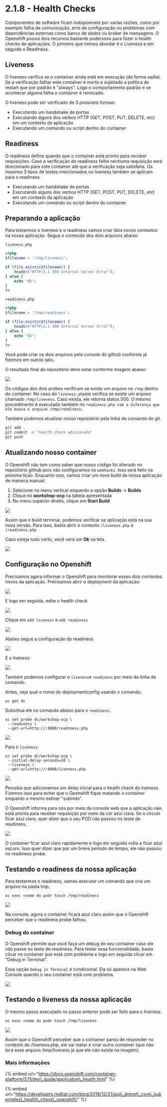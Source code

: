 # 2.1.8 - Health Checks

Componentes de software ficam indisponíveis por varias razões, como por exemplo falha de comunicação, erro de configuração ou problemas com dependências externas como banco de dados ou broker de mensagens. O Openshift possui dois recursos bastante poderosos para fazer o health checks de aplicações. O primeiro que iremos abordar é o Liveness e em seguida o Readiness.

## Liveness

O liveness verifica se o container ainda está em execução \(de forma sadia\). Se a verificação falhar este container é morto e sujeitado a política de restart que por padrão é "always". Logo o comportamento padrão é se acontecer alguma falha o container é reiniciado.

O liveness pode ser verificado de 3 possíveis formas:

* Executando um handshake de portas
* Executando alguns dos verbos HTTP \(GET, POST, PUT, DELETE, etc\) em um contexto da aplicação
* Executando um comando ou script dentro do container

## Readiness

O readiness define quando que o container está pronto para receber requisições. Caso a verificação do readiness falhe nenhuma requisição será direcionado para este container até que a verificação seja satisfeita. Os mesmos 3 tipos de testes mencionados no liveness também se aplicam para o readiness.

* Executando um handshake de portas
* Executando alguns dos verbos HTTP \(GET, POST, PUT, DELETE, etc\) em um contexto da aplicação
* Executando um comando ou script dentro do container

## Preparando a aplicação

Para testarmos o liveness e o readiness vamos criar dois novos contextos na nossa aplicação. Segue o conteúdo dos dois arquivos abaixo:

`liveness.php`

```php
<?php
$filename = '/tmp/liveness';

if (file_exists($filename)) {
    header("HTTP/1.1 500 Internal Server Error");
} else {
    echo "Ok";
}
?>
```

`readiness.php`

```php
<?php
$filename = '/tmp/readiness';

if (file_exists($filename)) {
    header("HTTP/1.1 500 Internal Server Error");
} else {
    echo "Ok";
}
?>
```

Você pode criar os dois arquivos pela console do github conforme já fizemos em outros labs.

O resultado final do repositório deve estar conforme imagem abaixo:

![](../../.gitbook/assets/selection_254.png)

Os códigos dos dois probes verificam se existe um arquivo no `/tmp` dentro do container. No caso do `liveness.php`ele verifica se existe um arquivo chamado `/tmp/liveness`. Caso exista, ele retorna status 500. O mesmo procedimento é executado também no `readiness.php com a diferença que ele busca o arquivo /tmp/readiness.`

Também podemos atualizar nosso repositório pela linha de comando do git.

```bash
git add .
git commit -m "health check adicionado"
git push
```

## Atualizando nosso container

O Openshift não tem como saber que nosso código foi alterado no repositório github pois não configuramos os `webhooks`. Isso será feito na próxima lição. Enquanto isso, vamos criar um novo build da nossa aplicação de maneira manual.

1. Selecione no menu vertical esquerdo a opção **Builds** -&gt; **Builds**
2. Clique no **workshop-ocp** na tabela apresentada
3. No menu superior direito, clique em **Start Build**

![](../../.gitbook/assets/new-build.gif)

Assim que o build terminar, podemos verificar se aplicação está na sua nova versão. Para isso, basta abrir o contexto `/liveness.php` e `/readiness.php`

Caso esteja tudo certo, você verá um **Ok** na tela.

![](../../.gitbook/assets/live-read.gif)

## Configuração no Openshift

Precisamos agora informar o Openshift para monitorar esses dois contextos novos da aplicação. Precisamos abrir o deployment da aplicação:

![](../../.gitbook/assets/dc-1parte-1.gif)

E logo em seguida, edite o health check

![](../../.gitbook/assets/selection_253-1.png)

Clique em `add liveness` e `add readiness`

![](../../.gitbook/assets/selection_255-1.png)

Abaixo segue a configuração do readiness

![](../../.gitbook/assets/selection_256.png)

E o liveness

![](../../.gitbook/assets/selection_257-1.png)

Também podemos configurar o `liveness`e `readiness` por meio da linha de comando.

Antes, veja qual o nome do deploymentconfig usando o comando:

```text
oc get dc
```

Substitua ele no comando abaixo para o `readiness`:

```text
oc set probe dc/workshop-ocp \
 --readiness \
 --get-url=http://:8080/readiness.php
```

![](../../.gitbook/assets/readiness-cmd-1.gif)

Para o `liveness`:

```text
oc set probe dc/workshop-ocp \
 --initial-delay-seconds=20 \
 --liveness \
 --get-url=http://:8080/liveness.php
```

![](../../.gitbook/assets/liveness-cmd-1.gif)

Perceba que adicionamos um delay inicial para o health check do liveness. Fizemos isso para evitar que o Openshift fique matando o container enquanto o mesmo estiver "subindo".

O Openshift informa para nós por meio da console web que a aplicação não está pronta para receber requisição por meio da cor azul clara. Se o circulo ficar azul claro, quer dizer que o seu POD não passou no teste de readiness.

![](../../.gitbook/assets/readiness-1.gif)

O container ficar azul claro rapidamente e logo em seguida volta a ficar azul escuro. Isso quer dizer que por um breve período de tempo, ele não passou no readiness probe.

## Testando o readiness da nossa aplicação

Para testarmos o readiness, vamos executar um comando que cria um arquivo na pasta tmp.

```text
oc exec <nome do pod> touch /tmp/readiness
```

![](../../.gitbook/assets/readiness-file-1.gif)

Na console, agora o container ficará azul claro assim que o Openshift perceber que o readiness probe falhou.

### Debug do container

O Openshift permite que você faça um debug do seu container caso ele não passe no teste de readiness. Para testar essa funcionalidade, basta clicar no container que está com problema e logo em seguida clicar em "Debug in Terminal".

Essa opção `Debug in Terminal` é condicional. Ela só aparece na Web Console quando o seu container está com problema.

![](../../.gitbook/assets/debug-1.gif)

## Testando o liveness da nossa aplicação

O mesmo passo executado no passo anterior pode ser feito para o liveness.

```text
oc exec <nome do pod> touch /tmp/liveness
```

![](../../.gitbook/assets/liveness-cmd2.gif)

Assim que o Openshift perceber que o container parou de responder no contexto do /liveness.php, ele vai matar e criar outro container \(que não terá esse arquivo /tmp/liveness já que ele não existe na imagem\).

### Mais informações

{% embed url="https://docs.openshift.com/container-platform/3.11/dev\_guide/application\_health.html" %}

{% embed url="https://developers.redhat.com/blog/2018/12/21/asp\_dotnet\_core\_kubernetes\_health\_check\_openshift/" %}


